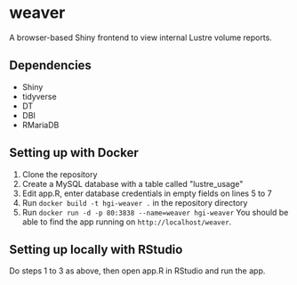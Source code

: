 # weaver
A browser-based Shiny frontend to view internal Lustre volume reports.

## Dependencies
* Shiny
* tidyverse
* DT
* DBI
* RMariaDB

## Setting up with Docker
1. Clone the repository
2. Create a MySQL database with a table called "lustre_usage"
3. Edit app.R, enter database credentials in empty fields on lines 5 to 7
4. Run `docker build -t hgi-weaver .` in the repository directory
5. Run `docker run -d -p 80:3838 --name=weaver hgi-weaver` 
You should be able to find the app running on `http://localhost/weaver`.

## Setting up locally with RStudio
Do steps 1 to 3 as above, then open app.R in RStudio and run the app.
